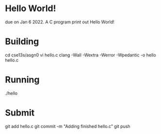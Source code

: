 # Hello World!
due on Jan 6 2022.
A C program print out Hello World!

# Building
cd cse13s/asgn0
vi hello.c
clang -Wall -Wextra -Werror -Wpedantic -o hello hello.c

# Running
./hello

# Submit
git add hello.c
git commit -m "Adding finished hello.c"
git push

